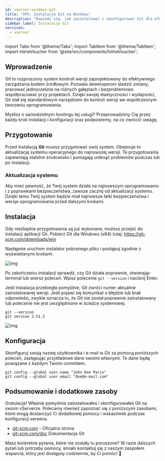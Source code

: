 ```yaml
---
id: vserver-windows-git
title: "VPS: Instalacja Git na Windows"
description: "Dowiedz się, jak zainstalować i skonfigurować Git dla efektywnej kontroli wersji i płynnej współpracy w tworzeniu oprogramowania → Sprawdź teraz"
sidebar_label: Instalacja Git
services:
  - vserver
---
```


import Tabs from '@theme/Tabs';
import TabItem from '@theme/TabItem';
import InlineVoucher from '@site/src/components/InlineVoucher';

## Wprowadzenie

Git to rozproszony system kontroli wersji zaprojektowany do efektywnego zarządzania kodem źródłowym. Pozwala deweloperom śledzić zmiany, pracować jednocześnie na różnych gałęziach i bezproblemowo współpracować przy projektach. Dzięki swojej elastyczności i wydajności, Git stał się standardowym narzędziem do kontroli wersji we współczesnym tworzeniu oprogramowania.

Myślisz o samodzielnym hostingu tej usługi? Przeprowadzimy Cię przez każdy krok instalacji i konfiguracji oraz podpowiemy, na co zwrócić uwagę.

<InlineVoucher />



## Przygotowanie

Przed instalacją **Git** musisz przygotować swój system. Obejmuje to aktualizację systemu operacyjnego do najnowszej wersji. Te przygotowania zapewniają stabilne środowisko i pomagają uniknąć problemów podczas lub po instalacji.


### Aktualizacja systemu
Aby mieć pewność, że Twój system działa na najnowszym oprogramowaniu i z poprawkami bezpieczeństwa, zawsze zacznij od aktualizacji systemu. Dzięki temu Twój system będzie miał najnowsze łatki bezpieczeństwa i wersje oprogramowania przed dalszymi krokami.



## Instalacja

Gdy niezbędne przygotowania są już wykonane, możesz przejść do instalacji aplikacji Git. Pobierz Git dla Windows (x64) tutaj: https://git-scm.com/downloads/win 

Następnie uruchom instalator pobranego pliku i postępuj zgodnie z wyświetlanymi krokami.

![img](https://screensaver01.zap-hosting.com/index.php/s/Y3Rme8q9LHSk4fg/download)

Po zakończeniu instalacji sprawdź, czy Git działa poprawnie, otwierając terminal lub wiersz poleceń. Wpisz polecenie `git --version` i naciśnij Enter.

Jeśli instalacja przebiegła pomyślnie, Git zwróci numer aktualnie zainstalowanej wersji. Jeśli pojawi się komunikat o błędzie lub brak odpowiedzi, zwykle oznacza to, że Git nie został poprawnie zainstalowany lub polecenie nie jest uwzględnione w ścieżce systemowej.

```
git --version
git version 2.51.2
```

![img](https://screensaver01.zap-hosting.com/index.php/s/FDDLGnLkStfb7nY/preview)



## Konfiguracja

Skonfiguruj swoją nazwę użytkownika i e-mail w Git za pomocą poniższych poleceń, zastępując przykładowe dane swoimi własnymi. Te dane będą powiązane z każdym Twoim commitem.

```
git config --global user.name "John Doe Paris"
git config --global user.email "doe@e-mail.com"
```



## Podsumowanie i dodatkowe zasoby

Gratulacje! Właśnie pomyślnie zainstalowałeś i skonfigurowałeś Git na swoim vServerze. Polecamy również zapoznać się z poniższymi zasobami, które mogą dostarczyć Ci dodatkowej pomocy i wskazówek podczas konfiguracji serwera.

- [git-scm.com](https://git-scm.com/) - Oficjalna strona
- [git-scm.com/doc](https://git-scm.com/doc) Dokumentacja Git

Masz konkretne pytania, które nie zostały tu poruszone? W razie dalszych pytań lub potrzeby pomocy, śmiało kontaktuj się z naszym zespołem wsparcia, który jest dostępny codziennie, by Ci pomóc! 🙂



<InlineVoucher />